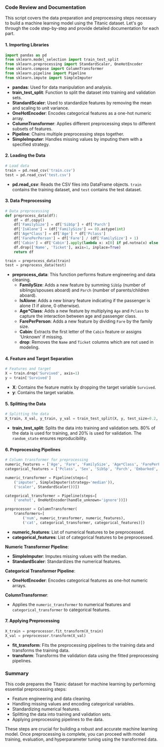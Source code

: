 ### Code Review and Documentation

This script covers the data preparation and preprocessing steps necessary to build a machine learning model using the Titanic dataset. Let's go through the code step-by-step and provide detailed documentation for each part.

#### 1. Importing Libraries

```python
import pandas as pd
from sklearn.model_selection import train_test_split
from sklearn.preprocessing import StandardScaler, OneHotEncoder
from sklearn.compose import ColumnTransformer
from sklearn.pipeline import Pipeline
from sklearn.impute import SimpleImputer
```

- **pandas**: Used for data manipulation and analysis.
- **train_test_split**: Function to split the dataset into training and validation sets.
- **StandardScaler**: Used to standardize features by removing the mean and scaling to unit variance.
- **OneHotEncoder**: Encodes categorical features as a one-hot numeric array.
- **ColumnTransformer**: Applies different preprocessing steps to different subsets of features.
- **Pipeline**: Chains multiple preprocessing steps together.
- **SimpleImputer**: Handles missing values by imputing them with a specified strategy.

#### 2. Loading the Data

```python
# Load data
train = pd.read_csv('train.csv')
test = pd.read_csv('test.csv')
```

- **pd.read_csv**: Reads the CSV files into DataFrame objects. `train` contains the training dataset, and `test` contains the test dataset.

#### 3. Data Preprocessing

```python
# Data preprocessing
def preprocess_data(df):
    df = df.copy()
    df['FamilySize'] = df['SibSp'] + df['Parch']
    df['IsAlone'] = (df['FamilySize'] == 0).astype(int)
    df['Age*Class'] = df['Age'] * df['Pclass']
    df['FarePerPerson'] = df['Fare'] / (df['FamilySize'] + 1)
    df['Cabin'] = df['Cabin'].apply(lambda x: x[0] if pd.notna(x) else 'Unknown')
    df.drop(['Name', 'Ticket'], axis=1, inplace=True)
    return df

train = preprocess_data(train)
test = preprocess_data(test)
```

- **preprocess_data**: This function performs feature engineering and data cleaning.
  - **FamilySize**: Adds a new feature by summing `SibSp` (number of siblings/spouses aboard) and `Parch` (number of parents/children aboard).
  - **IsAlone**: Adds a new binary feature indicating if the passenger is alone (1 if alone, 0 otherwise).
  - **Age*Class**: Adds a new feature by multiplying `Age` and `Pclass` to capture the interaction between age and passenger class.
  - **FarePerPerson**: Adds a new feature by dividing `Fare` by the family size.
  - **Cabin**: Extracts the first letter of the `Cabin` feature or assigns 'Unknown' if missing.
  - **drop**: Removes the `Name` and `Ticket` columns which are not used in modeling.

#### 4. Feature and Target Separation

```python
# Features and target
X = train.drop('Survived', axis=1)
y = train['Survived']
```

- **X**: Contains the feature matrix by dropping the target variable `Survived`.
- **y**: Contains the target variable.

#### 5. Splitting the Data

```python
# Splitting the data
X_train, X_val, y_train, y_val = train_test_split(X, y, test_size=0.2, random_state=42)
```

- **train_test_split**: Splits the data into training and validation sets. 80% of the data is used for training, and 20% is used for validation. The `random_state` ensures reproducibility.

#### 6. Preprocessing Pipelines

```python
# Column transformer for preprocessing
numeric_features = ['Age', 'Fare', 'FamilySize', 'Age*Class', 'FarePerPerson']
categorical_features = ['Pclass', 'Sex', 'SibSp', 'Parch', 'Embarked', 'Cabin', 'IsAlone']

numeric_transformer = Pipeline(steps=[
    ('imputer', SimpleImputer(strategy='median')),
    ('scaler', StandardScaler())])

categorical_transformer = Pipeline(steps=[
    ('onehot', OneHotEncoder(handle_unknown='ignore'))])

preprocessor = ColumnTransformer(
    transformers=[
        ('num', numeric_transformer, numeric_features),
        ('cat', categorical_transformer, categorical_features)])
```

- **numeric_features**: List of numerical features to be preprocessed.
- **categorical_features**: List of categorical features to be preprocessed.

**Numeric Transformer Pipeline**:
- **SimpleImputer**: Imputes missing values with the median.
- **StandardScaler**: Standardizes the numerical features.

**Categorical Transformer Pipeline**:
- **OneHotEncoder**: Encodes categorical features as one-hot numeric arrays.

**ColumnTransformer**:
- Applies the `numeric_transformer` to numerical features and `categorical_transformer` to categorical features.

#### 7. Applying Preprocessing

```python
X_train = preprocessor.fit_transform(X_train)
X_val = preprocessor.transform(X_val)
```

- **fit_transform**: Fits the preprocessing pipelines to the training data and transforms the training data.
- **transform**: Transforms the validation data using the fitted preprocessing pipelines.

### Summary

This code prepares the Titanic dataset for machine learning by performing essential preprocessing steps:
- Feature engineering and data cleaning.
- Handling missing values and encoding categorical variables.
- Standardizing numerical features.
- Splitting the data into training and validation sets.
- Applying preprocessing pipelines to the data.

These steps are crucial for building a robust and accurate machine learning model. Once preprocessing is complete, you can proceed with model training, evaluation, and hyperparameter tuning using the transformed data.
